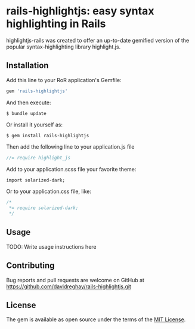 # rails-highlightjs: easy syntax highlighting in Rails

highlightjs-rails was created to offer an up-to-date gemified version of the popular syntax-highlighting library highlight.js.

## Installation

Add this line to your RoR application's Gemfile:

```ruby
gem 'rails-highlightjs'
```

And then execute:

    $ bundle update

Or install it yourself as:

    $ gem install rails-highlightjs

Then add the following line to your application.js file

```javascript
//= require highlight_js
```

Add to your application.scss file your favorite theme:

```css
import solarized-dark;
```

Or to your application.css file, like:

```css
/*
 *= require solarized-dark;
 */
```

## Usage

TODO: Write usage instructions here

## Contributing

Bug reports and pull requests are welcome on GitHub at https://github.com/davidreghay/rails-highlightjs.git


## License

The gem is available as open source under the terms of the [MIT License](http://opensource.org/licenses/MIT).

